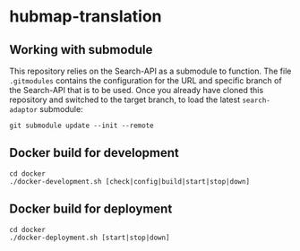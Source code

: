 # hubmap-translation

## Working with submodule

This repository relies on the Search-API as a submodule to function. The file `.gitmodules` contains the configuration
for the URL and specific branch of the Search-API that is to be used. Once you already have cloned this repository and switched to the target branch, to load the latest `search-adaptor` submodule:

```
git submodule update --init --remote
```

## Docker build for development

```
cd docker
./docker-development.sh [check|config|build|start|stop|down]
```

## Docker build for deployment

```
cd docker
./docker-deployment.sh [start|stop|down]
```


